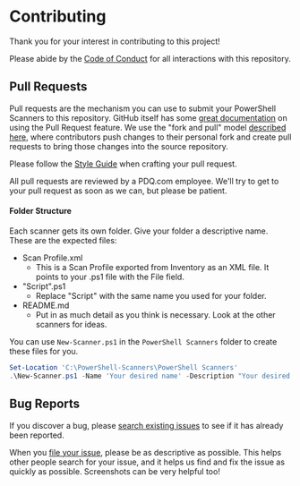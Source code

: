 # Contributing
Thank you for your interest in contributing to this project! 

Please abide by the [Code of Conduct](CODE_OF_CONDUCT.md) for all interactions with this repository.

## Pull Requests
Pull requests are the mechanism you can use to submit your PowerShell Scanners to this repository. GitHub itself has some [great documentation](https://help.github.com/articles/about-pull-requests/) on using the Pull Request feature. We use the "fork and pull" model [described here](https://help.github.com/articles/about-collaborative-development-models/), where contributors push changes to their personal fork and create pull requests to bring those changes into the source repository.

Please follow the [Style Guide](STYLE_GUIDE.md) when crafting your pull request.

All pull requests are reviewed by a PDQ.com employee. We'll try to get to your pull request as soon as we can, but please be patient.

#### Folder Structure
Each scanner gets its own folder. Give your folder a descriptive name. These are the expected files:

* Scan Profile.xml
  * This is a Scan Profile exported from Inventory as an XML file. It points to your .ps1 file with the File field.
* "Script".ps1
  * Replace "Script" with the same name you used for your folder.
* README.md
  * Put in as much detail as you think is necessary. Look at the other scanners for ideas.

You can use `New-Scanner.ps1` in the `PowerShell Scanners` folder to create these files for you.

```PowerShell
Set-Location 'C:\PowerShell-Scanners\PowerShell Scanners'
.\New-Scanner.ps1 -Name 'Your desired name' -Description "Your desired brief description"
```

## Bug Reports
If you discover a bug, please [search existing issues](https://github.com/pdq/PowerShell-Scanners/search?type=Issues) to see if it has already been reported.

When you [file your issue](https://github.com/pdq/PowerShell-Scanners/issues/new), please be as descriptive as possible. This helps other people search for your issue, and it helps us find and fix the issue as quickly as possible. Screenshots can be very helpful too!